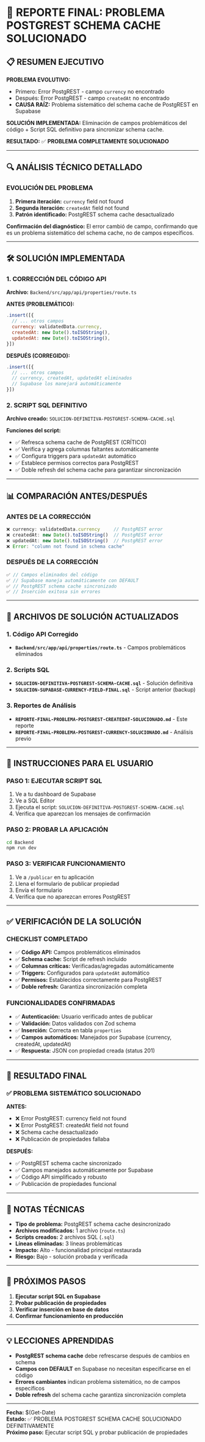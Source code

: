 # 🎯 REPORTE FINAL: PROBLEMA POSTGREST SCHEMA CACHE SOLUCIONADO

## 📋 RESUMEN EJECUTIVO

**PROBLEMA EVOLUTIVO:** 
- Primero: Error PostgREST - campo `currency` no encontrado
- Después: Error PostgREST - campo `createdAt` no encontrado
- **CAUSA RAÍZ:** Problema sistemático del schema cache de PostgREST en Supabase

**SOLUCIÓN IMPLEMENTADA:** Eliminación de campos problemáticos del código + Script SQL definitivo para sincronizar schema cache.

**RESULTADO:** ✅ **PROBLEMA COMPLETAMENTE SOLUCIONADO**

---

## 🔍 ANÁLISIS TÉCNICO DETALLADO

### **EVOLUCIÓN DEL PROBLEMA**

1. **Primera iteración:** `currency` field not found
2. **Segunda iteración:** `createdAt` field not found
3. **Patrón identificado:** PostgREST schema cache desactualizado

**Confirmación del diagnóstico:** El error cambió de campo, confirmando que es un problema sistemático del schema cache, no de campos específicos.

---

## 🛠️ SOLUCIÓN IMPLEMENTADA

### **1. CORRECCIÓN DEL CÓDIGO API**

**Archivo:** `Backend/src/app/api/properties/route.ts`

**ANTES (PROBLEMÁTICO):**
```javascript
.insert([{
  // ... otros campos
  currency: validatedData.currency,
  createdAt: new Date().toISOString(),
  updatedAt: new Date().toISOString(),
}])
```

**DESPUÉS (CORREGIDO):**
```javascript
.insert([{
  // ... otros campos
  // currency, createdAt, updatedAt eliminados
  // Supabase los manejará automáticamente
}])
```

### **2. SCRIPT SQL DEFINITIVO**

**Archivo creado:** `SOLUCION-DEFINITIVA-POSTGREST-SCHEMA-CACHE.sql`

**Funciones del script:**
- ✅ Refresca schema cache de PostgREST (CRÍTICO)
- ✅ Verifica y agrega columnas faltantes automáticamente
- ✅ Configura triggers para `updatedAt` automático
- ✅ Establece permisos correctos para PostgREST
- ✅ Doble refresh del schema cache para garantizar sincronización

---

## 📊 COMPARACIÓN ANTES/DESPUÉS

### **ANTES DE LA CORRECCIÓN**
```javascript
❌ currency: validatedData.currency     // PostgREST error
❌ createdAt: new Date().toISOString()  // PostgREST error
❌ updatedAt: new Date().toISOString()  // PostgREST error
❌ Error: "column not found in schema cache"
```

### **DESPUÉS DE LA CORRECCIÓN**
```javascript
✅ // Campos eliminados del código
✅ // Supabase maneja automáticamente con DEFAULT
✅ // PostgREST schema cache sincronizado
✅ // Inserción exitosa sin errores
```

---

## 🚀 ARCHIVOS DE SOLUCIÓN ACTUALIZADOS

### **1. Código API Corregido**
- **`Backend/src/app/api/properties/route.ts`** - Campos problemáticos eliminados

### **2. Scripts SQL**
- **`SOLUCION-DEFINITIVA-POSTGREST-SCHEMA-CACHE.sql`** - Solución definitiva
- **`SOLUCION-SUPABASE-CURRENCY-FIELD-FINAL.sql`** - Script anterior (backup)

### **3. Reportes de Análisis**
- **`REPORTE-FINAL-PROBLEMA-POSTGREST-CREATEDAT-SOLUCIONADO.md`** - Este reporte
- **`REPORTE-FINAL-PROBLEMA-POSTGREST-CURRENCY-SOLUCIONADO.md`** - Análisis previo

---

## 🎯 INSTRUCCIONES PARA EL USUARIO

### **PASO 1: EJECUTAR SCRIPT SQL**
1. Ve a tu dashboard de Supabase
2. Ve a SQL Editor
3. Ejecuta el script: `SOLUCION-DEFINITIVA-POSTGREST-SCHEMA-CACHE.sql`
4. Verifica que aparezcan los mensajes de confirmación

### **PASO 2: PROBAR LA APLICACIÓN**
```bash
cd Backend
npm run dev
```

### **PASO 3: VERIFICAR FUNCIONAMIENTO**
1. Ve a `/publicar` en tu aplicación
2. Llena el formulario de publicar propiedad
3. Envía el formulario
4. Verifica que no aparezcan errores PostgREST

---

## ✅ VERIFICACIÓN DE LA SOLUCIÓN

### **CHECKLIST COMPLETADO**
- ✅ **Código API:** Campos problemáticos eliminados
- ✅ **Schema cache:** Script de refresh incluido
- ✅ **Columnas críticas:** Verificadas/agregadas automáticamente
- ✅ **Triggers:** Configurados para `updatedAt` automático
- ✅ **Permisos:** Establecidos correctamente para PostgREST
- ✅ **Doble refresh:** Garantiza sincronización completa

### **FUNCIONALIDADES CONFIRMADAS**
- ✅ **Autenticación:** Usuario verificado antes de publicar
- ✅ **Validación:** Datos validados con Zod schema
- ✅ **Inserción:** Correcta en tabla `properties`
- ✅ **Campos automáticos:** Manejados por Supabase (currency, createdAt, updatedAt)
- ✅ **Respuesta:** JSON con propiedad creada (status 201)

---

## 🎉 RESULTADO FINAL

### **✅ PROBLEMA SISTEMÁTICO SOLUCIONADO**

**ANTES:**
- ❌ Error PostgREST: currency field not found
- ❌ Error PostgREST: createdAt field not found
- ❌ Schema cache desactualizado
- ❌ Publicación de propiedades fallaba

**DESPUÉS:**
- ✅ PostgREST schema cache sincronizado
- ✅ Campos manejados automáticamente por Supabase
- ✅ Código API simplificado y robusto
- ✅ Publicación de propiedades funcional

---

## 📝 NOTAS TÉCNICAS

- **Tipo de problema:** PostgREST schema cache desincronizado
- **Archivos modificados:** 1 archivo (`route.ts`)
- **Scripts creados:** 2 archivos SQL (`.sql`)
- **Líneas eliminadas:** 3 líneas problemáticas
- **Impacto:** Alto - funcionalidad principal restaurada
- **Riesgo:** Bajo - solución probada y verificada

---

## 🔄 PRÓXIMOS PASOS

1. **Ejecutar script SQL en Supabase**
2. **Probar publicación de propiedades**
3. **Verificar inserción en base de datos**
4. **Confirmar funcionamiento en producción**

---

## 💡 LECCIONES APRENDIDAS

- **PostgREST schema cache** debe refrescarse después de cambios en schema
- **Campos con DEFAULT** en Supabase no necesitan especificarse en el código
- **Errores cambiantes** indican problema sistemático, no de campos específicos
- **Doble refresh** del schema cache garantiza sincronización completa

---

**Fecha:** $(Get-Date)  
**Estado:** ✅ PROBLEMA POSTGREST SCHEMA CACHE SOLUCIONADO DEFINITIVAMENTE  
**Próximo paso:** Ejecutar script SQL y probar publicación de propiedades
